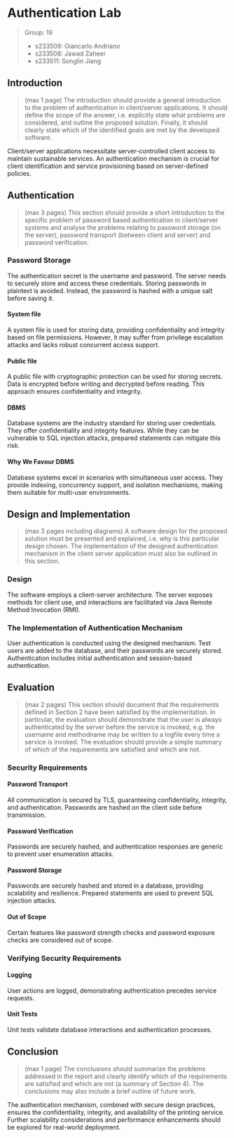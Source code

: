 # Authentication Lab
> Group: 19
> - s233509: Giancarlo Andriano
> - s233508: Jawad Zaheer
> - s233511: Songlin Jiang

## Introduction
> (max 1 page)
> The introduction should provide a general introduction to the problem of authentication in client/server applications. It should define the scope of the answer, i.e. explicitly state what problems are considered, and outline the proposed solution. Finally, it should clearly state which of the identified goals are met by the developed software.

Client/server applications necessitate server-controlled client access to maintain sustainable services. An authentication mechanism is crucial for client identification and service provisioning based on server-defined policies.

## Authentication
> (max 3 pages)
> This section should provide a short introduction to the specific problem of password based authentication in client/server systems and analyse the problems relating to password storage (on the server), password transport (between client and server) and password verification.

### Password Storage
The authentication secret is the username and password. The server needs to securely store and access these credentials. Storing passwords in plaintext is avoided. Instead, the password is hashed with a unique salt before saving it.

#### System file
A system file is used for storing data, providing confidentiality and integrity based on file permissions. However, it may suffer from privilege escalation attacks and lacks robust concurrent access support.

#### Public file
A public file with cryptographic protection can be used for storing secrets. Data is encrypted before writing and decrypted before reading. This approach ensures confidentiality and integrity.

#### DBMS
Database systems are the industry standard for storing user credentials. They offer confidentiality and integrity features. While they can be vulnerable to SQL injection attacks, prepared statements can mitigate this risk.

#### Why We Favour DBMS
Database systems excel in scenarios with simultaneous user access. They provide indexing, concurrency support, and isolation mechanisms, making them suitable for multi-user environments.

## Design and Implementation
> (max 3 pages including diagrams)
> A software design for the proposed solution must be presented and explained, i.e. why is this particular design chosen. The implementation of the designed authentication mechanism in the client server application must also be outlined in this section.

### Design
The software employs a client-server architecture. The server exposes methods for client use, and interactions are facilitated via Java Remote Method Invocation (RMI).

### The Implementation of Authentication Mechanism
User authentication is conducted using the designed mechanism. Test users are added to the database, and their passwords are securely stored. Authentication includes initial authentication and session-based authentication.

## Evaluation
> (max 2 pages)
> This section should document that the requirements defined in Section 2 have been satisfied by the implementation. In particular, the evaluation should demonstrate that the user is always authenticated by the server before the service is invoked, e.g. the username and methodname may be written to a logfile every time a service is invoked. The evaluation should provide a simple summary of which of the requirements are satisfied and which are not.

### Security Requirements
#### Password Transport
All communication is secured by TLS, guaranteeing confidentiality, integrity, and authentication. Passwords are hashed on the client side before transmission.

#### Password Verification
Passwords are securely hashed, and authentication responses are generic to prevent user enumeration attacks.

#### Password Storage
Passwords are securely hashed and stored in a database, providing scalability and resilience. Prepared statements are used to prevent SQL injection attacks.

#### Out of Scope
Certain features like password strength checks and password exposure checks are considered out of scope.

### Verifying Security Requirements
#### Logging
User actions are logged, demonstrating authentication precedes service requests.

#### Unit Tests
Unit tests validate database interactions and authentication processes.

## Conclusion
> (max 1 page)
> The conclusions should summarize the problems addressed in the report and clearly identify which of the requirements are satisfied and which are not (a summary of Section 4). The conclusions may also include a brief outline of future work.

The authentication mechanism, combined with secure design practices, ensures the confidentiality, integrity, and availability of the printing service. Further scalability considerations and performance enhancements should be explored for real-world deployment.
